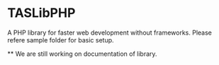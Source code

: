# TASLibPHP
A PHP library for faster web development without frameworks. Please refere sample folder for basic setup. 

** We are still working on documentation of library.

